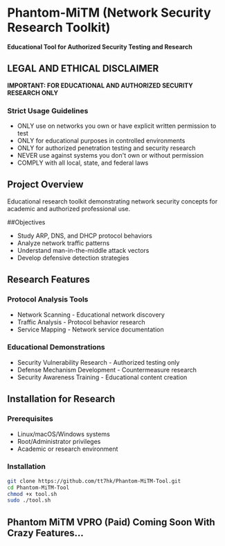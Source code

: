 # Phantom-MiTM (Network Security Research Toolkit) 
**Educational Tool for Authorized Security Testing and Research**

## LEGAL AND ETHICAL DISCLAIMER
**IMPORTANT: FOR EDUCATIONAL AND AUTHORIZED SECURITY RESEARCH ONLY**

### Strict Usage Guidelines
- ONLY use on networks you own or have explicit written permission to test
- ONLY for educational purposes in controlled environments
- ONLY for authorized penetration testing and security research
- NEVER use against systems you don't own or without permission
- COMPLY with all local, state, and federal laws

## Project Overview
Educational research toolkit demonstrating network security concepts for academic and authorized professional use.

##Objectives
- Study ARP, DNS, and DHCP protocol behaviors
- Analyze network traffic patterns
- Understand man-in-the-middle attack vectors
- Develop defensive detection strategies

##  Research Features
### Protocol Analysis Tools
- Network Scanning - Educational network discovery
- Traffic Analysis - Protocol behavior research
- Service Mapping - Network service documentation

### Educational Demonstrations
- Security Vulnerability Research - Authorized testing only
- Defense Mechanism Development - Countermeasure research
- Security Awareness Training - Educational content creation

## Installation for Research
### Prerequisites
- Linux/macOS/Windows systems
- Root/Administrator privileges
- Academic or research environment

### Installation
```bash
git clone https://github.com/tt7hk/Phantom-MiTM-Tool.git
cd Phantom-MiTM-Tool
chmod +x tool.sh
sudo ./tool.sh 
```
## Phantom MiTM VPRO (Paid) Coming Soon With Crazy Features...
